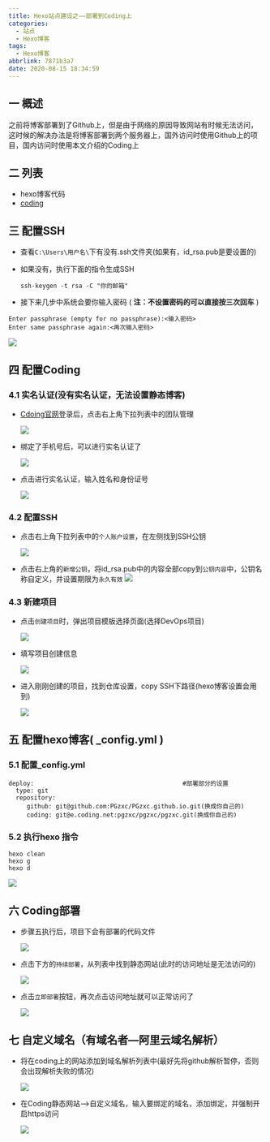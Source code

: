 ```yaml
---
title: Hexo站点建设之——部署到Coding上
categories:
  - 站点
  - Hexo博客
tags:
  - Hexo博客
abbrlink: 7871b3a7
date: 2020-08-15 18:34:59
---
```


## 一 概述

之前将博客部署到了Github上，但是由于网络的原因导致网站有时候无法访问，这时候的解决办法是将博客部署到两个服务器上，国外访问时使用Github上的项目，国内访问时使用本文介绍的Coding上

<!--more-->

## 二 列表

* hexo博客代码
* [coding][21]

## 三 配置SSH

* 查看`C:\Users\用户名\`下有没有.ssh文件夹(如果有，id_rsa.pub是要设置的)

* 如果没有，执行下面的指令生成SSH

  ```
  ssh-keygen -t rsa -C "你的邮箱" 
  ```

*  接下来几步中系统会要你输入密码 ( **注：不设置密码的可以直接按三次回车** )

  ```
  Enter passphrase (empty for no passphrase):<输入密码>
  Enter same passphrase again:<再次输入密码>
  ```

![][1]
## 四 配置Coding

### 4.1 实名认证(没有实名认证，无法设置静态博客)

* [Cdoing官网][21]登录后，点击右上角下拉列表中的团队管理 

  ![][2]

* 绑定了手机号后，可以进行实名认证了

  ![][3]

* 点击进行实名认证，输入姓名和身份证号

  ![][4]



### 4.2 配置SSH

* 点击右上角下拉列表中的`个人账户设置`，在左侧找到SSH公钥

  ![][5]
  
* 点击右上角的`新增公钥`，将id_rsa.pub中的内容全部copy到`公钥内容`中，公钥名称自定义，并设置期限为`永久有效`
  ![][6]

### 4.3 新建项目

* 点击`创建项目`时，弹出项目模板选择页面(选择DevOps项目)

  ![][7]

* 填写项目创建信息

  ![][8]

* 进入刚刚创建的项目，找到仓库设置，copy SSH下路径(hexo博客设置会用到)

  ![][9]

## 五 配置hexo博客( _config.yml )

### 5.1 配置_config.yml

```
deploy:                                         #部署部分的设置
  type: git
  repository: 
     github: git@github.com:PGzxc/PGzxc.github.io.git(换成你自己的)
     coding: git@e.coding.net:pgzxc/pgzxc/pgzxc.git(换成你自己的)
```

### 5.2 执行hexo 指令

```
hexo clean
hexo g
hexo d
```

![][10]

## 六 Coding部署

* 步骤五执行后，项目下会有部署的代码文件

  ![][11]

* 点击下方的`持续部署`，从列表中找到静态网站(此时的访问地址是无法访问的)

  ![][12]
  
* 点击`立即部署`按钮，再次点击访问地址就可以正常访问了

  ![][13]

## 七 自定义域名（有域名者—阿里云域名解析） 

* 将在coding上的网站添加到域名解析列表中(最好先将github解析暂停，否则会出现解析失败的情况)

  ![][14]

* 在Coding静态网站—>自定义域名，输入要绑定的域名，添加绑定，并强制开启https访问

  ![][15]



[1]:https://cdn.jsdelivr.net/gh/PGzxc/CDN@master/blog-image/coding-ras-setting.png
[2]:https://cdn.jsdelivr.net/gh/PGzxc/CDN@master/blog-image/coding-auth-disable.png
[3]:https://cdn.jsdelivr.net/gh/PGzxc/CDN@master/blog-image/coding-auth-set-phone-after.png
[4]:https://cdn.jsdelivr.net/gh/PGzxc/CDN@master/blog-image/coding-auth-success.png
[5]:https://cdn.jsdelivr.net/gh/PGzxc/CDN@master/blog-image/coding-ssh-list.png
[6]:https://cdn.jsdelivr.net/gh/PGzxc/CDN@master/blog-image/coding-ssh-setting.png
[7]:https://cdn.jsdelivr.net/gh/PGzxc/CDN@master/blog-image/coding-create-project-devops.png
[8]:https://cdn.jsdelivr.net/gh/PGzxc/CDN@master/blog-image/coding-devops-info.png
[9]:https://cdn.jsdelivr.net/gh/PGzxc/CDN@master/blog-image/coding-ssh-gitcopy.png
[10]:https://cdn.jsdelivr.net/gh/PGzxc/CDN@master/blog-image/coding-deploy-coding.png
[11]:https://cdn.jsdelivr.net/gh/PGzxc/CDN@master/blog-image/coding-code-property-view.png
[12]:https://cdn.jsdelivr.net/gh/PGzxc/CDN@master/blog-image/coding-static-webview-list.png
[13]:https://cdn.jsdelivr.net/gh/PGzxc/CDN@master/blog-image/coding-static-webview-deply-quick.png
[14]:https://cdn.jsdelivr.net/gh/PGzxc/CDN@master/blog-image/coding-aliyun-jiexi.png
[15]:https://cdn.jsdelivr.net/gh/PGzxc/CDN@master/blog-image/coding-yuming-bang-success.png


[21]:https://coding.net/
